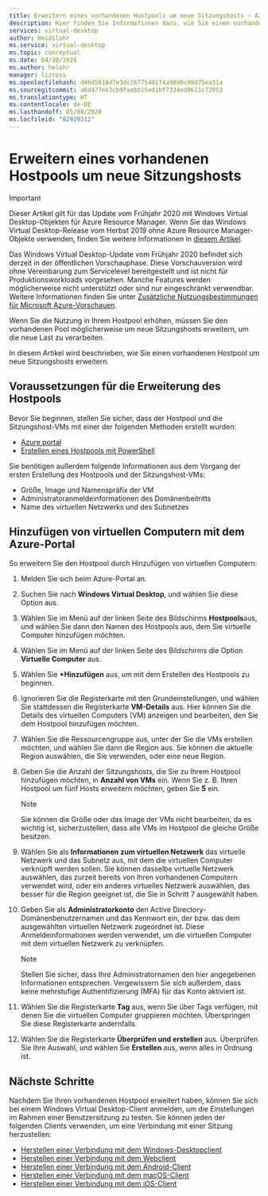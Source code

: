 ```yaml
---
title: Erweitern eines vorhandenen Hostpools um neue Sitzungshosts – Azure
description: Hier finden Sie Informationen dazu, wie Sie einen vorhandenen Hostpool in Windows Virtual Desktop um neue Sitzungshosts erweitern.
services: virtual-desktop
author: Heidilohr
ms.service: virtual-desktop
ms.topic: conceptual
ms.date: 04/30/2020
ms.author: helohr
manager: lizross
ms.openlocfilehash: d46d5618d7e3dc26775401f4a90d0c98d75ea31a
ms.sourcegitcommit: a6d477eb3cb9faebb15ed1bf7334ed0611c72053
ms.translationtype: HT
ms.contentlocale: de-DE
ms.lasthandoff: 05/08/2020
ms.locfileid: "82929212"
---
```

# <a name="expand-an-existing-host-pool-with-new-session-hosts"></a>Erweitern eines vorhandenen Hostpools um neue Sitzungshosts

>[!IMPORTANT]
>Dieser Artikel gilt für das Update vom Frühjahr 2020 mit Windows Virtual Desktop-Objekten für Azure Resource Manager. Wenn Sie das Windows Virtual Desktop-Release vom Herbst 2019 ohne Azure Resource Manager-Objekte verwenden, finden Sie weitere Informationen in [diesem Artikel](./virtual-desktop-fall-2019/expand-existing-host-pool-2019.md).
>
> Das Windows Virtual Desktop-Update vom Frühjahr 2020 befindet sich derzeit in der öffentlichen Vorschauphase. Diese Vorschauversion wird ohne Vereinbarung zum Servicelevel bereitgestellt und ist nicht für Produktionsworkloads vorgesehen. Manche Features werden möglicherweise nicht unterstützt oder sind nur eingeschränkt verwendbar. 
> Weitere Informationen finden Sie unter [Zusätzliche Nutzungsbestimmungen für Microsoft Azure-Vorschauen](https://azure.microsoft.com/support/legal/preview-supplemental-terms/).

Wenn Sie die Nutzung in Ihrem Hostpool erhöhen, müssen Sie den vorhandenen Pool möglicherweise um neue Sitzungshosts erweitern, um die neue Last zu verarbeiten.

In diesem Artikel wird beschrieben, wie Sie einen vorhandenen Hostpool um neue Sitzungshosts erweitern.

## <a name="what-you-need-to-expand-the-host-pool"></a>Voraussetzungen für die Erweiterung des Hostpools

Bevor Sie beginnen, stellen Sie sicher, dass der Hostpool und die Sitzungshost-VMs mit einer der folgenden Methoden erstellt wurden:

- [Azure portal](./create-host-pools-azure-marketplace.md)
- [Erstellen eines Hostpools mit PowerShell](./create-host-pools-powershell.md)

Sie benötigen außerdem folgende Informationen aus dem Vorgang der ersten Erstellung des Hostpools und der Sitzungshost-VMs:

- Größe, Image und Namenspräfix der VM
- Administratoranmeldeinformationen des Domänenbeitritts
- Name des virtuellen Netzwerks und des Subnetzes

## <a name="add-virtual-machines-with-the-azure-portal"></a>Hinzufügen von virtuellen Computern mit dem Azure-Portal

So erweitern Sie den Hostpool durch Hinzufügen von virtuellen Computern:

1. Melden Sie sich beim Azure-Portal an.

2. Suchen Sie nach **Windows Virtual Desktop**, und wählen Sie diese Option aus.

3. Wählen Sie im Menü auf der linken Seite des Bildschirms **Hostpools**aus, und wählen Sie dann den Namen des Hostpools aus, dem Sie virtuelle Computer hinzufügen möchten.

4. Wählen Sie im Menü auf der linken Seite des Bildschirms die Option **Virtuelle Computer** aus.

5. Wählen Sie **+Hinzufügen** aus, um mit dem Erstellen des Hostpools zu beginnen.

6. Ignorieren Sie die Registerkarte mit den Grundeinstellungen, und wählen Sie stattdessen die Registerkarte **VM-Details** aus. Hier können Sie die Details des virtuellen Computers (VM) anzeigen und bearbeiten, den Sie dem Hostpool hinzufügen möchten.

7. Wählen Sie die Ressourcengruppe aus, unter der Sie die VMs erstellen möchten, und wählen Sie dann die Region aus. Sie können die aktuelle Region auswählen, die Sie verwenden, oder eine neue Region.
   
8. Geben Sie die Anzahl der Sitzungshosts, die Sie zu Ihrem Hostpool hinzufügen möchten, in **Anzahl von VMs** ein. Wenn Sie z. B. Ihren Hostpool um fünf Hosts erweitern möchten, geben Sie **5** ein.
   
    >[!NOTE]
    >Sie können die Größe oder das Image der VMs nicht bearbeiten, da es wichtig ist, sicherzustellen, dass alle VMs im Hostpool die gleiche Größe besitzen.
    
9. Wählen Sie als **Informationen zum virtuellen Netzwerk** das virtuelle Netzwerk und das Subnetz aus, mit dem die virtuellen Computer verknüpft werden sollen. Sie können dasselbe virtuelle Netzwerk auswählen, das zurzeit bereits von Ihren vorhandenen Computern verwendet wird, oder ein anderes virtuelles Netzwerk auswählen, das besser für die Region geeignet ist, die Sie in Schritt 7 ausgewählt haben.

10. Geben Sie als **Administratorkonto** den Active Directory-Domänenbenutzernamen und das Kennwort ein, der bzw. das dem ausgewählten virtuellen Netzwerk zugeordnet ist. Diese Anmeldeinformationen werden verwendet, um die virtuellen Computer mit dem virtuellen Netzwerk zu verknüpfen.

      >[!NOTE]
      >Stellen Sie sicher, dass Ihre Administratornamen den hier angegebenen Informationen entsprechen. Vergewissern Sie sich außerdem, dass keine mehrstufige Authentifizierung (MFA) für das Konto aktiviert ist.

11. Wählen Sie die Registerkarte **Tag** aus, wenn Sie über Tags verfügen, mit denen Sie die virtuellen Computer gruppieren möchten. Überspringen Sie diese Registerkarte andernfalls. 

12. Wählen Sie die Registerkarte **Überprüfen und erstellen** aus. Überprüfen Sie Ihre Auswahl, und wählen Sie **Erstellen** aus, wenn alles in Ordnung ist. 

## <a name="next-steps"></a>Nächste Schritte

Nachdem Sie Ihren vorhandenen Hostpool erweitert haben, können Sie sich bei einem Windows Virtual Desktop-Client anmelden, um die Einstellungen im Rahmen einer Benutzersitzung zu testen. Sie können jeden der folgenden Clients verwenden, um eine Verbindung mit einer Sitzung herzustellen:

- [Herstellen einer Verbindung mit dem Windows-Desktopclient](./connect-windows-7-and-10.md)
- [Herstellen einer Verbindung mit dem Webclient](./connect-web.md)
- [Herstellen einer Verbindung mit dem Android-Client](./connect-android.md)
- [Herstellen einer Verbindung mit dem macOS-Client](./connect-macos.md)
- [Herstellen einer Verbindung mit dem iOS-Client](./connect-ios.md)
